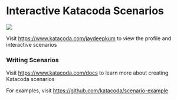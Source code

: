 # Interactive Katacoda Scenarios

[![](http://shields.katacoda.com/katacoda/jaydeepkum/count.svg)](https://www.katacoda.com/jaydeepkum "Get your profile on Katacoda.com")

Visit https://www.katacoda.com/jaydeepkum to view the profile and interactive scenarios

### Writing Scenarios
Visit https://www.katacoda.com/docs to learn more about creating Katacoda scenarios

For examples, visit https://github.com/katacoda/scenario-example
